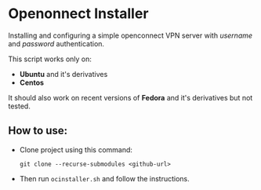 # Openonnect Installer
Installing and configuring a simple openconnect VPN server with *username* and *password* authentication.

This script works only on:
* **Ubuntu** and it's derivatives
* **Centos**

It should also work on recent versions of **Fedora** and it's derivatives but not tested.

## How to use:

* Clone project using this command: 

    `git clone --recurse-submodules <github-url>`

* Then run `ocinstaller.sh` and follow the instructions.
